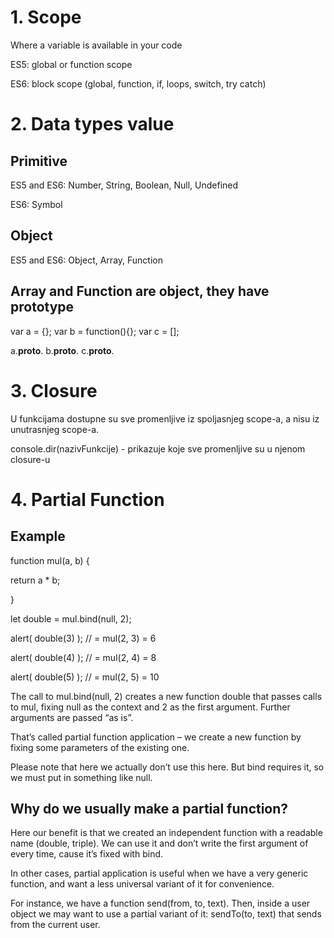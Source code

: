 # 1. Scope
Where a variable is available in your code

ES5: global or function scope

ES6: block scope (global, function, if, loops, switch, try catch)

# 2. Data types value
## Primitive
ES5 and ES6: Number, String, Boolean, Null, Undefined 

ES6: Symbol

## Object
ES5 and ES6: Object, Array, Function

## Array and Function are object, they have prototype
var a = {};
var b = function(){};
var c = [];

a.__proto__.
b.__proto__.
c.__proto__.

# 3. Closure

U funkcijama dostupne su sve promenljive iz spoljasnjeg scope-a, a nisu iz unutrasnjeg scope-a.

console.dir(nazivFunkcije) - prikazuje koje sve promenljive su u njenom closure-u

# 4. Partial Function

## Example
function mul(a, b) {

  return a * b;
  
}

let double = mul.bind(null, 2);

alert( double(3) ); // = mul(2, 3) = 6

alert( double(4) ); // = mul(2, 4) = 8

alert( double(5) ); // = mul(2, 5) = 10

The call to mul.bind(null, 2) creates a new function double that passes calls to mul, fixing null as the context and 2 as the first argument. Further arguments are passed “as is”.

That’s called partial function application – we create a new function by fixing some parameters of the existing one.

Please note that here we actually don’t use this here. But bind requires it, so we must put in something like null.


## Why do we usually make a partial function?

Here our benefit is that we created an independent function with a readable name (double, triple). We can use it and don’t write the first argument of every time, cause it’s fixed with bind.

In other cases, partial application is useful when we have a very generic function, and want a less universal variant of it for convenience.

For instance, we have a function send(from, to, text). Then, inside a user object we may want to use a partial variant of it: sendTo(to, text) that sends from the current user.
